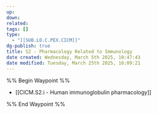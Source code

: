 ```yaml
---
up: 
down: 
related: 
tags: []
type:
  - "[[SUB.LO.C.PEX.CICM]]"
dg-publish: true
title: S2 - Pharmacology Related to Immunology
date created: Wednesday, March 5th 2025, 10:47:43
date modified: Tuesday, March 25th 2025, 16:09:21
---
```


%% Begin Waypoint %%

- [[CICM.S2.i - Human immunoglobulin pharmacology]]

%% End Waypoint %%

